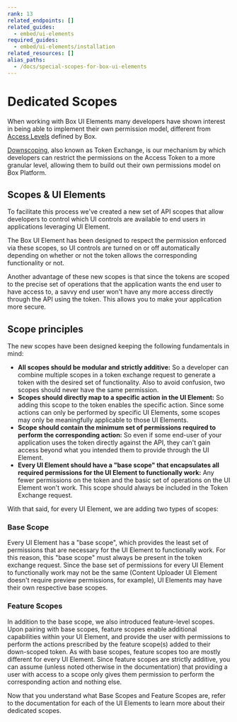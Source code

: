 ```yaml
---
rank: 13
related_endpoints: []
related_guides:
  - embed/ui-elements
required_guides:
  - embed/ui-elements/installation
related_resources: []
alias_paths:
  - /docs/special-scopes-for-box-ui-elements
---
```


# Dedicated Scopes

When working with Box UI Elements many developers have shown interest in being
able to implement their own permission model, different from [Access
Levels][acl] defined by Box.

[Downscoping][downscoping], also known as Token Exchange, is our mechanism by
which developers can restrict the permissions on the Access Token to a more
granular level, allowing them to build out their own permissions model on Box
Platform.

## Scopes & UI Elements

To facilitate this process we've created a new set of API scopes that allow
developers to control which UI controls are available to end
users in applications leveraging UI Element.

The Box UI Element has been designed to respect the permission enforced via
these scopes, so UI controls are turned on or off automatically depending on
whether or not the token allows the corresponding functionality or not.

Another advantage of these new scopes is that since the tokens are scoped to the
precise set of operations that the application wants the end user to have access
to, a savvy end user won't have any more access directly through the API using
the token. This allows you to make your application more secure.

## Scope principles

The new scopes have been designed keeping the following fundamentals in mind:

* **All scopes should be modular and strictly additive:** So a developer can combine multiple scopes in a token exchange request to generate a token with the desired set of functionality. Also to avoid confusion, two scopes should never have the same permission.
* **Scopes should directly map to a specific action in the UI Element:** So adding this scope to the token enables the specific action. Since some actions can only be performed by specific UI Elements, some scopes may only be meaningfully applicable to those UI Elements.
* **Scope should contain the minimum set of permissions required to perform the corresponding action:** So even if some end-user of your application uses the token directly against the API, they can't gain access beyond what you intended them to provide through the UI Element.
* **Every UI Element should have a "base scope" that encapsulates all required permissions for the UI Element to functionally work:** Any fewer permissions on the token and the basic set of operations on the UI Element won't work. This scope should always be included in the Token Exchange request.

With that said, for every UI Element, we are adding two types of scopes:

### Base Scope

Every UI Element has a "base scope", which provides the least
set of permissions that are necessary for the UI Element to functionally work.
For this reason, this "base scope" must always be present in the token exchange
request. Since the base set of permissions for every UI Element to functionally
work may not be the same (Content Uploader UI Element doesn't require preview
permissions, for example), UI Elements may have their own respective base
scopes.

### Feature Scopes

In addition to the base scope, we also introduced
feature-level scopes. Upon pairing with base scopes, feature scopes enable
additional capabilities within your UI Element, and provide the user with
permissions to perform the actions prescribed by the feature scope(s) added to
their down-scoped token. As with base scopes, feature scopes too are mostly
different for every UI Element. Since feature scopes are strictly additive, you
can assume (unless noted otherwise in the documentation) that providing a user
with access to a scope only gives them permission to perform the corresponding
action and nothing else.

Now that you understand what Base Scopes and Feature Scopes are, refer to the
documentation for each of the UI Elements to learn more about their dedicated
scopes.

<!-- i18n-enable localize-links -->
[acl]: https://support.box.com/hc/en-us/articles/360044196413-Understanding-Collaborator-Permission-Levels
<!-- i18n-disable localize-links -->
[downscoping]: g://authentication/tokens/downscope
